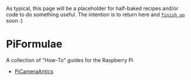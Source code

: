 As typical, this page will be a placeholder for half-baked recipes and/or code to do something useful. The intention is to return here and [`finish up`](https://www.fastcompany.com/3025757/why-you-can-never-finish-anything-and-how-to-finally-change-it) soon :) 

# PiFormulae
A collection of "How-To" guides for the Raspberry Pi

* [PiCameraAntics](https://github.com/seamusdemora/PiFormulae/blob/master/PiCameraAntics.md)
